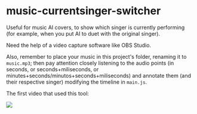 # music-currentsinger-switcher

Useful for music AI covers, to show which singer is currently performing (for example, when you put AI to duet with the original singer).

Need the help of a video capture software like OBS Studio.

Also, remember to place your music in this project's folder, renaming it to `music.mp3`; then pay attention closely listening to the audio points (in seconds, or seconds+miliseconds, or minutes+seconds/minutos+seconds+miliseconds) and annotate them (and their respective singer) modifying the timeline in `main.js`.

The first video that used this tool:

<a href="https://www.youtube.com/watch?v=tJzU6Mehg0Q" target="_blank"><img src="https://i.ytimg.com/vi/tJzU6Mehg0Q/hqdefault.jpg?sqp=-oaymwEcCPYBEIoBSFXyq4qpAw4IARUAAIhCGAFwAcABBg==&rs=AOn4CLCLE40gH8r6aGHc4E0LUX8ofA3Hrw"/></a>
